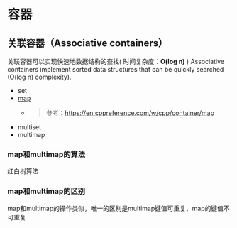 # 容器

## 关联容器（Associative containers）

关联容器可以实现快速地数据结构的查找( 时间复杂度：**O(log n)** )
Associative containers implement sorted data structures that can be quickly searched (O(log n) complexity).

* set
* [map](map.cpp)
  * > 参考：https://en.cppreference.com/w/cpp/container/map
    >
* multiset
* multimap

### map和multimap的算法

红白树算法

### map和multimap的区别

map和multimap的操作类似，唯一的区别是multimap键值可重复，map的键值不可重复
